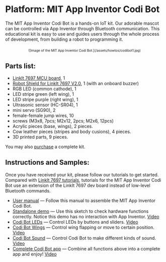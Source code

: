 # Platform: MIT App Inventor Codi Bot

The MIT App Inventor Codi Bot is a hands-on IoT kit. Our adorable mascot can be controlled via App Inventor through Bluetooth communication. This educational kit is easy to use and guides users through the whole process of development, from building a robot to programming it. 

<div style="text-align: center; font-size: 75%; margin: 16pt 0;">
![Image of the MIT App Inventor Codi Bot.](/assets/howtos/codibot1.jpg)

</div>

## Parts list:
* <a href="https://www.robotkingdom.com.tw/product/linkit-7697/" target="_blank">LinkIt 7697 MCU board</a>, 1
* <a href="https://www.robotkingdom.com.tw/product/linkit-7697%E6%A9%9F%E5%99%A8%E4%BA%BA%E6%93%B4%E5%85%85%E6%9D%BF-robot-shield-for-linkit-7697/" target="_blank">Robot Shield for LinkIt 7697 V2.0</a>, 1 (with an onboard buzzer) 
* RGB LED (common cathode), 1
* LED stripe green (left wing), 1
* LED stripe purple (right wing), 1
* Ultrasonic sensor (HC-SR04), 1
* mini servo (SG90), 2
* female-female jump wires, 10
* screws (M3x8, 7pcs; M2x12, 2pcs; M2x6, 12pcs)
* Acrylic pieces (base, wings), 2 pieces.
* Cow leather pieces (stripes and body cusions), 4 pieces.
* 3D printed parts, 9 pieces.

You may also <a href="https://www.robotkingdom.com.tw/product/mit-app-inventor-codi-bot/" target="_blank">purchase</a> a complete kit.

## Instructions and Samples:

Once you have received your kit, please follow our tutorials to get started. Compared with [LinkIt 7697 tutorials](#/linkit/linkit7697), tutorials for the MIT App Inventor Codi Bot use an extension of the LinkIt 7697 dev board instead of low-level Bluetooth commands.

<ul>
<li><a href='/assets/howtos/MIT_App_Inventor_CodiBot_UserManual.pdf' target='_blank'>User manual</a> &mdash; Follow this manual to assemble the MIT App Inventor Codi Bot.</li>
<li><a href='/assets/howtos/MIT_App_Inventor_CodiBot_Standalone_Demo.pdf' target='_blank'>Standalone demo</a> &mdash; Use this sketch to check hardware functions correctly. Notice this demo has no interaction with App Inventor. <a href="https://youtu.be/IgqIiSABziY" target="_blank">Video</a></li>
<li><a href='/assets/howtos/MIT_App_Inventor_CodiBot_LED.pdf' target='_blank'>Codi Bot LEDs</a> &mdash; Control LEDs by buttons and sliders. <a href="https://youtu.be/y5Lr_RfXgGc" target="_blank">Video</a></li>
<li><a href='/assets/howtos/MIT_App_Inventor_CodiBot_Wing.pdf' target='_blank'>Codi Bot Wings</a> &mdash; Control wing flapping or move to certain position. <a href="https://youtu.be/B5EWxtEUuuQ" target="_blank">Video</a></li>
<li><a href='/assets/howtos/MIT_App_Inventor_CodiBot_Sound.pdf' target='_blank'>Codi Bot Sound</a> &mdash; Control Codi Bot to make different kinds of sound. <a href="https://youtu.be/cWe_US-UN38" target="_blank">Video</a></li>
<li><a href='/assets/howtos/MIT_App_Inventor_CodiBot_Complete.pdf' target='_blank'>Complete Codi Bot app</a> &mdash; Combine all functions above into a complete app and enjoy! <a href="https://youtu.be/VAMcmTdwLNE" target="_blank">Video</a></li>
</ul>

